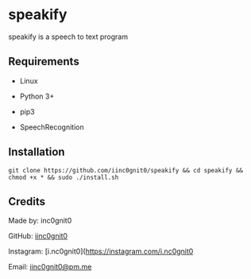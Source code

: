 # speakify

speakify is a speech to text program

## Requirements

- Linux

- Python 3+

- pip3

- SpeechRecognition

## Installation

`git clone https://github.com/iinc0gnit0/speakify && cd speakify && chmod +x * && sudo ./install.sh`

## Credits

Made by: inc0gnit0

GitHub: [iinc0gnit0](https://github.com/iinc0gnit0/)

Instagram: [i.nc0gnit0](https://instagram.com/i.nc0gnit0

Email: iinc0gnit0@pm.me

